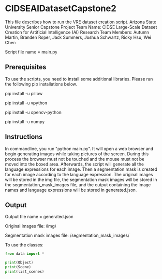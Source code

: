 # CIDSEAIDatasetCapstone2

This file describes how to run the VRE dataset creation script.
Arizona State University Senior Capstone Project
Team Name: CIDSE Large-Scale Dataset Creation for Artificial Intelligence (AI) Research
Team Members: Autumn Martin, Branden Roper, Jack Summers, Joshua Schwartz, Ricky Hsu, Wei Chen

Script file name = main.py

## Prerequisites

To use the scripts, you need to install some additional libraries. Please run the following pip installations below.

pip install -u pillow

pip install -u vpython

pip install -u opencv-python

pip install -u numpy


## Instructions

In commandline, you run "python main.py". It will open a web browser and begin generating images while taking pictures of the screen. During this process the browser must not be touched and the mouse must not be moved into the boxed area. Afterwards, the script will generate all the language expressions for each image. Then a segmentation mask is created for each image according to the language expression. The original images will be stored in the img file, the segmentation mask images will be stored in the segmentation_mask_images file, and the output containing the image names and language expressions will be stored in generated.json.

## Output

Output file name = generated.json

Original images file: /img/

Segmentation mask images file: /segmentation_mask_images/




To use the classes:

```python
from data import *

print(Object)
print(Scene)
print(list_scenes)
```
